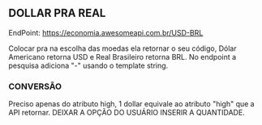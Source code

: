 ## DOLLAR PRA REAL

EndPoint: https://economia.awesomeapi.com.br/USD-BRL

Colocar pra na escolha das moedas ela retornar o seu código, Dólar Americano retorna USD e Real Brasileiro retorna BRL.
No endpoint a pesquisa adiciona "-" usando o template string.

### CONVERSÃO

Preciso apenas do atributo high, 1 dollar equivale ao atributo "high" que a API retornar.
DEIXAR A OPÇÃO DO USUÁRIO INSERIR A QUANTIDADE.